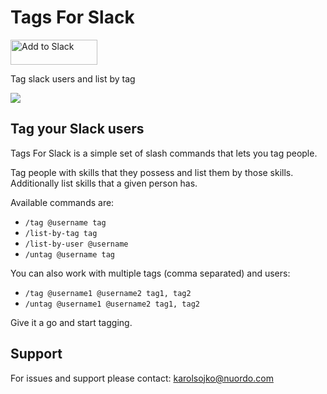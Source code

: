 # Tags For Slack

<a href="https://slack.com/oauth/authorize?client_id=5091317383.284036638726&scope=commands"><img alt="Add to Slack" height="40" width="139" src="https://platform.slack-edge.com/img/add_to_slack.png" srcset="https://platform.slack-edge.com/img/add_to_slack.png 1x, https://platform.slack-edge.com/img/add_to_slack@2x.png 2x" /></a>

Tag slack users and list by tag

![](images/screenshot.png)

## Tag your Slack users

Tags For Slack is a simple set of slash commands that lets you tag people.

Tag people with skills that they possess and list them by those skills. Additionally list skills that a given person has.

Available commands are:
- `/tag @username tag`
- `/list-by-tag tag`
- `/list-by-user @username`
- `/untag @username tag`

You can also work with multiple tags (comma separated) and users:
- `/tag @username1 @username2 tag1, tag2`
- `/untag @username1 @username2 tag1, tag2`

Give it a go and start tagging.

## Support

For issues and support please contact: <karolsojko@nuordo.com>
